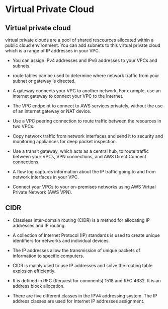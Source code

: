 # Virtual Private Cloud

## Virtual private cloud
virtual private clouds are a pool of shared rescources allocated within a public cloud environment. You can add subnets to this virtual private cloud which is a range of IP addresses in your VPC.

- You can assign IPv4 addresses and IPv6 addresses to your VPCs and subnets. 

- route tables can be used to determine where network traffic from your subnet or gateway is directed.

- A gateway connects your VPC to another network. For example, use an internet gateway to connect your VPC to the internet. 

- The VPC endpoint to connect to AWS services privately, without the use of an internet gateway or NAT device.

- Use a VPC peering connection to route traffic between the resources in two VPCs.

- Copy network traffic from network interfaces and send it to security and monitoring appliances for deep packet inspection.

- Use a transit gateway, which acts as a central hub, to route traffic between your VPCs, VPN connections, and AWS Direct Connect connections.

- A flow log captures information about the IP traffic going to and from network interfaces in your VPC.

- Connect your VPCs to your on-premises networks using AWS Virtual Private Network (AWS VPN).

## CIDR
- Classless inter-domain routing (CIDR) is a method for allocating IP addresses and IP routing. 
- A collection of Internet Protocol (IP) standards is used to create unique identifiers for networks and individual devices. 
- The IP addresses allow the transmission of unique packets of information to specific computers.

- CIDR is mainly used to use IP addresses and solve the routing table explosion efficiently. 
- It is defined in RFC (Request for comments) 1518 and RFC 4632. It is an address block allocation. 
- There are five different classes in the IPV4 addressing system. The IP address classes are used for Internet IP addresses assignment.

